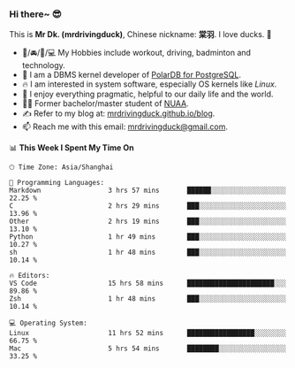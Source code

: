 ### Hi there~ 😎

This is **Mr Dk. (mrdrivingduck)**, Chinese nickname: **棠羽**. I love ducks. 🦆

- 💪/🚘/🏸/💻 My Hobbies include workout, driving, badminton and technology.
- 🍊 I am a DBMS kernel developer of [PolarDB for PostgreSQL](https://github.com/ApsaraDB/PolarDB-for-PostgreSQL).
- 🔥 I am interested in system software, especially OS kernels like *Linux*.
- 🔧 I enjoy everything pragmatic, helpful to our daily life and the world.
- 👨‍🎓 Former bachelor/master student of [NUAA](https://en.wikipedia.org/wiki/Nanjing_University_of_Aeronautics_and_Astronautics).
- ✍ Refer to my blog at: [mrdrivingduck.github.io/blog](https://mrdrivingduck.github.io/blog/).
- 📫 Reach me with this email: [mrdrivingduck@gmail.com](mailto:mrdrivingduck@gmail.com).

<!--START_SECTION:waka-->
📊 **This Week I Spent My Time On** 

```text
🕑︎ Time Zone: Asia/Shanghai

💬 Programming Languages: 
Markdown                 3 hrs 57 mins       ██████░░░░░░░░░░░░░░░░░░░   22.25 % 
C                        2 hrs 29 mins       ███░░░░░░░░░░░░░░░░░░░░░░   13.96 % 
Other                    2 hrs 19 mins       ███░░░░░░░░░░░░░░░░░░░░░░   13.10 % 
Python                   1 hr 49 mins        ███░░░░░░░░░░░░░░░░░░░░░░   10.27 % 
sh                       1 hr 48 mins        ███░░░░░░░░░░░░░░░░░░░░░░   10.14 % 

🔥 Editors: 
VS Code                  15 hrs 58 mins      ██████████████████████░░░   89.86 % 
Zsh                      1 hr 48 mins        ███░░░░░░░░░░░░░░░░░░░░░░   10.14 % 

💻 Operating System: 
Linux                    11 hrs 52 mins      █████████████████░░░░░░░░   66.75 % 
Mac                      5 hrs 54 mins       ████████░░░░░░░░░░░░░░░░░   33.25 % 
```


<!--END_SECTION:waka-->

<!-- ![Mr Dk.'s GitHub Stats](https://github-readme-stats.vercel.app/api?username=mrdrivingduck&count_private&show_icons=true&theme=buefy) -->

<!-- ![Most Used Languages](https://github-readme-stats.vercel.app/api/top-langs/?username=mrdrivingduck&exclude_repo=mips32-CPU,snort-tcp-socket&theme=buefy&layout=compact&langs_count=10) -->


<!--
**mrdrivingduck/mrdrivingduck** is a ✨ _special_ ✨ repository because its `README.md` (this file) appears on your GitHub profile.

Here are some ideas to get you started:

- 🔭 I’m currently working on ...
- 🌱 I’m currently learning ...
- 👯 I’m looking to collaborate on ...
- 🤔 I’m looking for help with ...
- 💬 Ask me about ...
- 📫 How to reach me: ...
- 😄 Pronouns: ...
- ⚡ Fun fact: ...
-->

